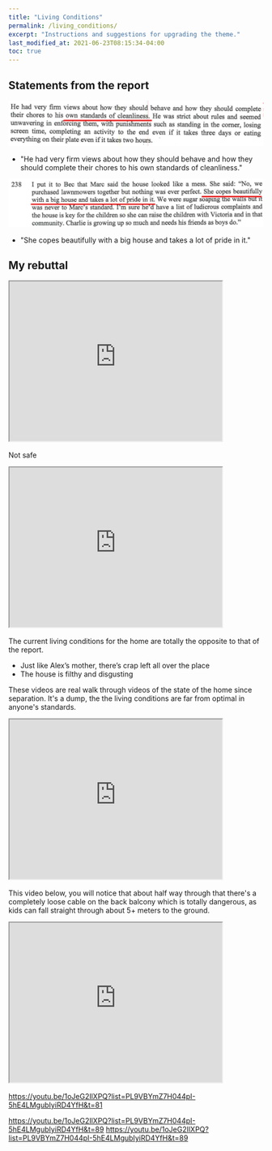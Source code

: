 ```yaml
---
title: "Living Conditions"
permalink: /living_conditions/
excerpt: "Instructions and suggestions for upgrading the theme."
last_modified_at: 2021-06-23T08:15:34-04:00
toc: true
---
```

## Statements from the report

![](../blobs/livingconditions/Report1.png)

- "He had very firm views about how they should behave and how they should complete their chores to his own standards of cleanliness."

![](../blobs/livingconditions/Report2.png)

- "She copes beautifully with a big house and takes a lot of pride in it."

## My rebuttal

<iframe width="420" height="315"
    src="https://www.youtube.com/embed/gDr0XIgdk7A?Version=3&autoplay=1&mute=1&loop=1&showinfo=1&rel=0">
</iframe>

Not safe

<iframe width="420" height="315"
    src="https://www.youtube.com/embed/1oJeG2IlXPQ?start=81&end=89&Version=3&autoplay=1&mute=1&loop=1&showinfo=1&rel=0">
</iframe>

The current living conditions for the home are totally the opposite to that of the report. 

- Just like Alex’s mother, there’s crap left all over the place
- The house is filthy and disgusting 

These videos are real walk through videos of the state of the home since separation. It's a dump, the the living conditions are far from optimal in anyone's standards.

<iframe width="420" height="315"
    src="https://www.youtube.com/embed/hixvOH7lxVo?Version=3&autoplay=1&mute=1&loop=1&showinfo=1&rel=0">
</iframe>

This video below, you will notice that about half way through that there's a completely loose cable on the back balcony which is totally dangerous, as kids can fall straight through about 5+ meters to the ground. 

<iframe width="420" height="315"
    src="https://www.youtube.com/embed/1oJeG2IlXPQ?Version=3&autoplay=1&mute=1&loop=1&showinfo=1&rel=0">
</iframe>


https://youtu.be/1oJeG2IlXPQ?list=PL9VBYmZ7H044pI-5hE4LMgubIyiRD4YfH&t=81

https://youtu.be/1oJeG2IlXPQ?list=PL9VBYmZ7H044pI-5hE4LMgubIyiRD4YfH&t=89
https://youtu.be/1oJeG2IlXPQ?list=PL9VBYmZ7H044pI-5hE4LMgubIyiRD4YfH&t=89